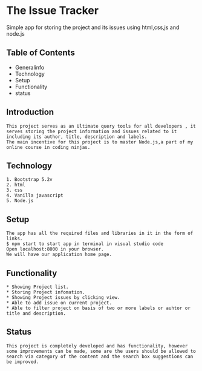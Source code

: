 # The Issue Tracker
Simple  app for storing the project and its issues using html,css,js and node.js

## Table of Contents
* Generalinfo
* Technology
* Setup
* Functionality
* status

## Introduction    
    This project serves as an Ultimate query tools for all developers , it serves storing the project information and issues related to it including its author, title, description and labels.
    The main incentive for this project is to master Node.js,a part of my online course in coding ninjas.

## Technology
    1. Bootstrap 5.2v
    2. html
    3. css
    4. Vanilla javascript
    5. Node.js

## Setup
    The app has all the required files and libraries in it in the form of links.
    $ npm start to start app in terminal in visual studio code
    Open localhost:8000 in your browser.
    We will have our application home page.

## Functionality
    * Showing Project list.
    * Storing Project infomation.
    * Showing Project issues by clicking view.
    * Able to add issue on current project.
    * Able to filter project on basis of two or more labels or auhtor or title and description.

## Status
    This project is completely developed and has functionality, however some improvements can be made, some are the users should be allowed to search via category of the content and the search box suggestions can be improved.
